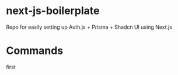 # next-js-boilerplate
 Repo for easily setting up Auth.js + Prisma + Shadcn UI using Next.js

# Commands
first 
